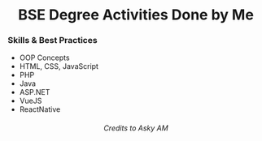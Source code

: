 <h1 align="center">BSE Degree Activities Done by Me</h1>

### Skills &amp; Best Practices
- OOP Concepts
- HTML, CSS, JavaScript
- PHP
- Java
- ASP.NET
- VueJS
- ReactNative



<h6 align="center">Credits to Asky AM</h6>
